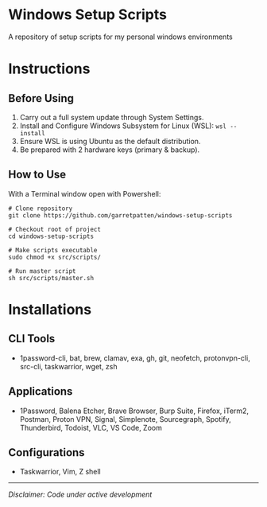 # Windows Setup Scripts
A repository of setup scripts for my personal windows environments

# Instructions

## Before Using
1. Carry out a full system update through System Settings.
2. Install and Configure Windows Subsystem for Linux (WSL): `wsl --install`
3. Ensure WSL is using Ubuntu as the default distribution.
4. Be prepared with 2 hardware keys (primary & backup).

## How to Use
With a Terminal window open with Powershell:
```
# Clone repository
git clone https://github.com/garretpatten/windows-setup-scripts

# Checkout root of project
cd windows-setup-scripts

# Make scripts executable
sudo chmod +x src/scripts/

# Run master script
sh src/scripts/master.sh
```

# Installations

## CLI Tools
- 1password-cli, bat, brew, clamav, exa, gh, git, neofetch, protonvpn-cli, src-cli, taskwarrior, wget, zsh

## Applications
- 1Password, Balena Etcher, Brave Browser, Burp Suite, Firefox, iTerm2, Postman, Proton VPN, Signal, Simplenote, Sourcegraph, Spotify, Thunderbird, Todoist, VLC, VS Code, Zoom

## Configurations
- Taskwarrior, Vim, Z shell

---

*Disclaimer: Code under active development*
